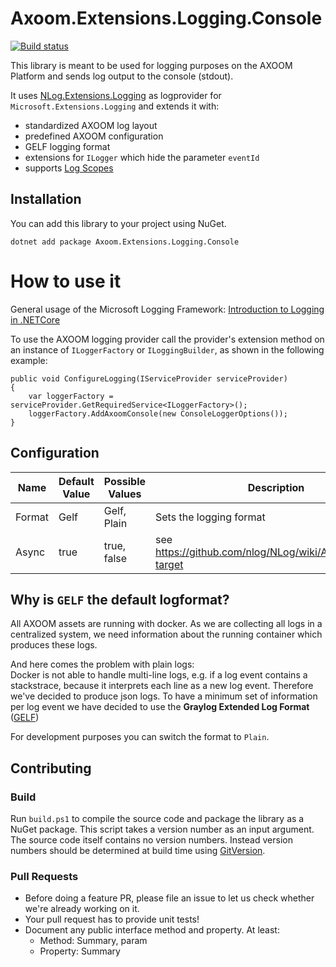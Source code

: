 # Axoom.Extensions.Logging.Console
[![Build status](https://ci.appveyor.com/api/projects/status/ot8g4686o3lxt0y2?svg=true)](https://ci.appveyor.com/project/AXOOM/axoom-extensions-logging-console)

This library is meant to be used for logging purposes on the AXOOM Platform and sends log output to the console (stdout).

It uses [NLog.Extensions.Logging](https://github.com/NLog/NLog.Extensions.Logging) as logprovider for `Microsoft.Extensions.Logging` and extends it with:

  * standardized AXOOM log layout
  * predefined AXOOM configuration
  * GELF logging format
  * extensions for `ILogger` which hide the parameter `eventId`
  * supports [Log Scopes](https://docs.microsoft.com/en-us/aspnet/core/fundamentals/logging/?tabs=aspnetcore2x#log-scopes)

## Installation
You can add this library to your project using NuGet.

```
dotnet add package Axoom.Extensions.Logging.Console
```

# How to use it
General usage of the Microsoft Logging Framework: [Introduction to Logging in .NETCore](https://docs.microsoft.com/en-us/aspnet/core/fundamentals/logging)   

To use the AXOOM logging provider call the provider's extension method on an instance of `ILoggerFactory` or `ILoggingBuilder`, as shown in the following example:

```
public void ConfigureLogging(IServiceProvider serviceProvider)
{
    var loggerFactory = serviceProvider.GetRequiredService<ILoggerFactory>();
    loggerFactory.AddAxoomConsole(new ConsoleLoggerOptions());
}
```

## Configuration
| Name | Default Value | Possible Values | Description |
| --- | --- | --- | --- |
| Format | Gelf | Gelf, Plain | Sets the logging format |
| Async | true | true, false | see https://github.com/nlog/NLog/wiki/AsyncWrapper-target |

## Why is `GELF` the default logformat?
All AXOOM assets are running with docker. As we are collecting all logs in a centralized system, we need information about the running container which produces these logs. 

And here comes the problem with plain logs:  
Docker is not able to handle multi-line logs, e.g. if a log event contains a stackstrace, because it interprets each line as a new log event.
Therefore we've decided to produce json logs. To have a minimum set of information per log event we have decided to use the **Graylog Extended Log Format** ([GELF](http://docs.graylog.org/en/2.3/pages/gelf.html))

For development purposes you can switch the format to `Plain`.

## Contributing

### Build
Run `build.ps1` to compile the source code and package the library as a NuGet package.
This script takes a version number as an input argument. The source code itself contains no version numbers. Instead version numbers should be determined at build time using [GitVersion](https://gitversion.readthedocs.io).

### Pull Requests
* Before doing a feature PR, please file an issue to let us check whether we're already working on it.
* Your pull request has to provide unit tests!
* Document any public interface method and property. At least:
  * Method: Summary, param
  * Property: Summary

